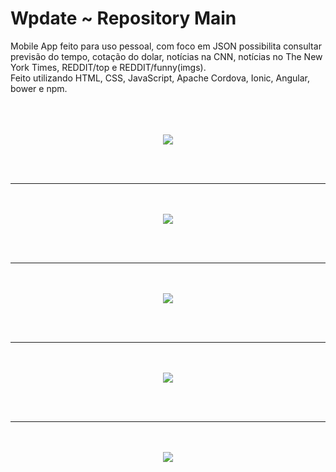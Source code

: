# Wpdate ~ Repository Main 

Mobile App feito para uso pessoal, com foco em JSON possibilita consultar previsão do tempo, cotação do dolar, notícias  na CNN, notícias  no The New York Times, REDDIT/top e REDDIT/funny(imgs).<br/>
Feito utilizando HTML, CSS, JavaScript, Apache Cordova, Ionic,  Angular, bower e npm.
<br/><br/><br/><br/>

<div align="center">
<img src="https://raw.githubusercontent.com/willsouto/Wpdate-main/master/ss/wpdate.jpg" ></img>

<br/><br/><hr /><br/><br/>
<img src="https://raw.githubusercontent.com/willsouto/Wpdate-main/master/ss/cnn.jpg"></img>

<br/><br/><hr /><br/><br/>
<img src="https://raw.githubusercontent.com/willsouto/Wpdate-main/master/ss/tnyt.jpg"></img>

<br/><br/><hr /><br/><br/>
<img src="https://raw.githubusercontent.com/willsouto/Wpdate-main/master/ss/top.jpg"></img>

<br/><br/><hr /><br/><br/>
<img src="https://raw.githubusercontent.com/willsouto/Wpdate-main/master/ss/funny.jpg"></img>
</div>
